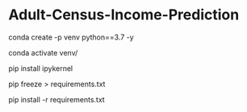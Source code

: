 # Adult-Census-Income-Prediction

conda create -p venv python==3.7 -y

conda activate venv/

pip install ipykernel

pip freeze > requirements.txt

pip install -r requirements.txt